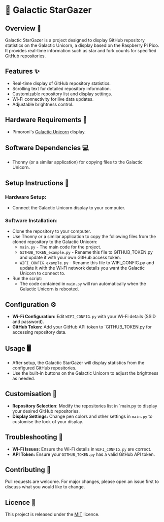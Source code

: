# 🌌 Galactic StarGazer
## Overview 🌟

Galactic StarGazer is a project designed to display GitHub repository statistics on the Galactic Unicorn, a display based on the Raspberry Pi Pico. It provides real-time information such as star and fork counts for specified GitHub repositories.

## Features ✨

- Real-time display of GitHub repository statistics.
- Scrolling text for detailed repository information.
- Customizable repository list and display settings.
- Wi-Fi connectivity for live data updates.
- Adjustable brightness control.

## Hardware Requirements 🦄

- Pimoroni's [Galactic Unicorn](https://shop.pimoroni.com/products/space-unicorns?variant=40842033561683) display.

## Software Dependencies 💻

- Thonny (or a similar application) for copying files to the Galactic Unicorn.

## Setup Instructions 📝

### Hardware Setup:
- Connect the Galactic Unicorn display to your computer.

### Software Installation:
- Clone the repository to your computer.
- Use Thonny or a similar application to copy the following files from the cloned repository to the Galactic Unicorn:
    - `main.py` - The main code for the project.
    - `GITHUB_TOKEN_example.py` - Rename this file to GITHUB_TOKEN.py and update it with your own GitHub access token.
    - `WIFI_CONFIG_example.py` - Rename this file to WIFI_CONFIG.py and update it with the Wi-Fi network details you want the Galactic Unicorn to connect to.
- Run the script:
    - The code contained in `main.py` will run automatically when the Galactic Unicorn is rebooted.

## Configuration ⚙️

- **Wi-Fi Configuration:** Edit `WIFI_CONFIG.py` with your Wi-Fi details (SSID and password).
- **GitHub Token:** Add your GitHub API token to `GITHUB_TOKEN.py for accessing repository data.

## Usage 🖥️

- After setup, the Galactic StarGazer will display statistics from the configured GitHub repositories.
- Use the built-in buttons on the Galactic Unicorn to adjust the brightness as needed.

## Customisation 🎨

- **Repository Selection:** Modify the repositories list in `main.py to display your desired GitHub repositories.
- **Display Settings:** Change pen colors and other settings in `main.py` to customise the look of your display.

## Troubleshooting 🔧

- **Wi-Fi Issues:** Ensure the Wi-Fi details in `WIFI_CONFIG.py` are correct.
- **API Token:** Ensure your `GITHUB_TOKEN.py` has a valid GitHub API token.

## Contributing 🤝

Pull requests are welcome. For major changes, please open an issue first to discuss what you would like to change.

## Licence 📜
This project is released under the [MIT](https://choosealicense.com/licenses/mit/) licence.